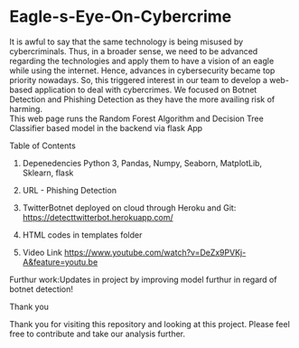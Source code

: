 # Eagle-s-Eye-On-Cybercrime
It is awful to say that the same technology is being misused by cybercriminals. Thus, in a broader sense, we need to be advanced regarding the technologies and apply them to have a vision of an eagle while using the internet. Hence, advances in cybersecurity became top priority nowadays. So, this triggered interest in our team to develop a web-based application to deal with cybercrimes. We focused on Botnet Detection and Phishing Detection as they have the more availing risk of harming.  
This web page runs the Random Forest Algorithm and Decision Tree Classifier based model in the backend via flask App

Table of Contents
1. Depenedencies
Python 3, Pandas, Numpy, Seaborn, MatplotLib, Sklearn, flask

2. URL - Phishing Detection

3. TwitterBotnet deployed on cloud through Heroku and Git:
https://detecttwitterbot.herokuapp.com/

4. HTML codes in templates folder
5. Video Link
https://www.youtube.com/watch?v=DeZx9PVKj-A&feature=youtu.be

Furthur work:Updates in project by improving model furthur in regard of botnet detection!


Thank you

Thank you for visiting this repository and looking at this project. Please feel free to contribute and take our analysis further.
